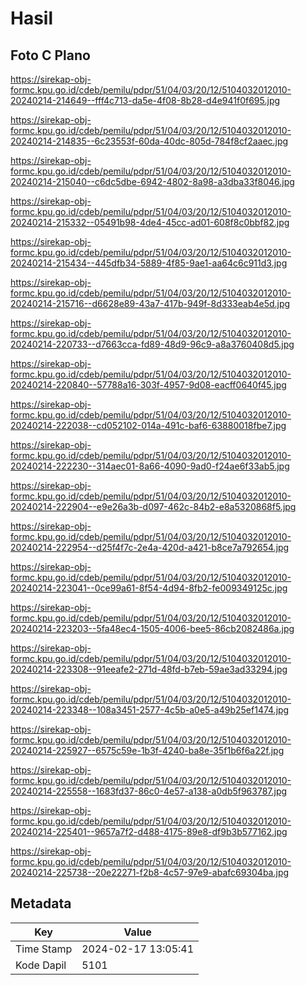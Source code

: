 # Hasil

## Foto C Plano

https://sirekap-obj-formc.kpu.go.id/cdeb/pemilu/pdpr/51/04/03/20/12/5104032012010-20240214-214649--fff4c713-da5e-4f08-8b28-d4e941f0f695.jpg

https://sirekap-obj-formc.kpu.go.id/cdeb/pemilu/pdpr/51/04/03/20/12/5104032012010-20240214-214835--6c23553f-60da-40dc-805d-784f8cf2aaec.jpg

https://sirekap-obj-formc.kpu.go.id/cdeb/pemilu/pdpr/51/04/03/20/12/5104032012010-20240214-215040--c6dc5dbe-6942-4802-8a98-a3dba33f8046.jpg

https://sirekap-obj-formc.kpu.go.id/cdeb/pemilu/pdpr/51/04/03/20/12/5104032012010-20240214-215332--05491b98-4de4-45cc-ad01-608f8c0bbf82.jpg

https://sirekap-obj-formc.kpu.go.id/cdeb/pemilu/pdpr/51/04/03/20/12/5104032012010-20240214-215434--445dfb34-5889-4f85-9ae1-aa64c6c911d3.jpg

https://sirekap-obj-formc.kpu.go.id/cdeb/pemilu/pdpr/51/04/03/20/12/5104032012010-20240214-215716--d6628e89-43a7-417b-949f-8d333eab4e5d.jpg

https://sirekap-obj-formc.kpu.go.id/cdeb/pemilu/pdpr/51/04/03/20/12/5104032012010-20240214-220733--d7663cca-fd89-48d9-96c9-a8a3760408d5.jpg

https://sirekap-obj-formc.kpu.go.id/cdeb/pemilu/pdpr/51/04/03/20/12/5104032012010-20240214-220840--57788a16-303f-4957-9d08-eacff0640f45.jpg

https://sirekap-obj-formc.kpu.go.id/cdeb/pemilu/pdpr/51/04/03/20/12/5104032012010-20240214-222038--cd052102-014a-491c-baf6-63880018fbe7.jpg

https://sirekap-obj-formc.kpu.go.id/cdeb/pemilu/pdpr/51/04/03/20/12/5104032012010-20240214-222230--314aec01-8a66-4090-9ad0-f24ae6f33ab5.jpg

https://sirekap-obj-formc.kpu.go.id/cdeb/pemilu/pdpr/51/04/03/20/12/5104032012010-20240214-222904--e9e26a3b-d097-462c-84b2-e8a5320868f5.jpg

https://sirekap-obj-formc.kpu.go.id/cdeb/pemilu/pdpr/51/04/03/20/12/5104032012010-20240214-222954--d25f4f7c-2e4a-420d-a421-b8ce7a792654.jpg

https://sirekap-obj-formc.kpu.go.id/cdeb/pemilu/pdpr/51/04/03/20/12/5104032012010-20240214-223041--0ce99a61-8f54-4d94-8fb2-fe009349125c.jpg

https://sirekap-obj-formc.kpu.go.id/cdeb/pemilu/pdpr/51/04/03/20/12/5104032012010-20240214-223203--5fa48ec4-1505-4006-bee5-86cb2082486a.jpg

https://sirekap-obj-formc.kpu.go.id/cdeb/pemilu/pdpr/51/04/03/20/12/5104032012010-20240214-223308--91eeafe2-271d-48fd-b7eb-59ae3ad33294.jpg

https://sirekap-obj-formc.kpu.go.id/cdeb/pemilu/pdpr/51/04/03/20/12/5104032012010-20240214-223348--108a3451-2577-4c5b-a0e5-a49b25ef1474.jpg

https://sirekap-obj-formc.kpu.go.id/cdeb/pemilu/pdpr/51/04/03/20/12/5104032012010-20240214-225927--6575c59e-1b3f-4240-ba8e-35f1b6f6a22f.jpg

https://sirekap-obj-formc.kpu.go.id/cdeb/pemilu/pdpr/51/04/03/20/12/5104032012010-20240214-225558--1683fd37-86c0-4e57-a138-a0db5f963787.jpg

https://sirekap-obj-formc.kpu.go.id/cdeb/pemilu/pdpr/51/04/03/20/12/5104032012010-20240214-225401--9657a7f2-d488-4175-89e8-df9b3b577162.jpg

https://sirekap-obj-formc.kpu.go.id/cdeb/pemilu/pdpr/51/04/03/20/12/5104032012010-20240214-225738--20e22271-f2b8-4c57-97e9-abafc69304ba.jpg


## Metadata

| Key        | Value               |
| ---------- | ------------------- |
| Time Stamp | 2024-02-17 13:05:41 |
| Kode Dapil | 5101                |




